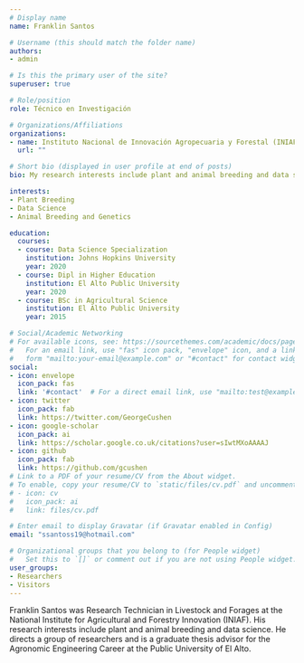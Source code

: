```yaml
---
# Display name
name: Franklin Santos

# Username (this should match the folder name)
authors:
- admin

# Is this the primary user of the site?
superuser: true

# Role/position
role: Técnico en Investigación

# Organizations/Affiliations
organizations:
- name: Instituto Nacional de Innovación Agropecuaria y Forestal (INIAF)
  url: ""

# Short bio (displayed in user profile at end of posts)
bio: My research interests include plant and animal breeding and data science. 

interests:
- Plant Breeding
- Data Science
- Animal Breeding and Genetics

education:
  courses:
  - course: Data Science Specialization
    institution: Johns Hopkins University
    year: 2020
  - course: Dipl in Higher Education
    institution: El Alto Public University
    year: 2020
  - course: BSc in Agricultural Science
    institution: El Alto Public University
    year: 2015

# Social/Academic Networking
# For available icons, see: https://sourcethemes.com/academic/docs/page-builder/#icons
#   For an email link, use "fas" icon pack, "envelope" icon, and a link in the
#   form "mailto:your-email@example.com" or "#contact" for contact widget.
social:
- icon: envelope
  icon_pack: fas
  link: '#contact'  # For a direct email link, use "mailto:test@example.org".
- icon: twitter
  icon_pack: fab
  link: https://twitter.com/GeorgeCushen
- icon: google-scholar
  icon_pack: ai
  link: https://scholar.google.co.uk/citations?user=sIwtMXoAAAAJ
- icon: github
  icon_pack: fab
  link: https://github.com/gcushen
# Link to a PDF of your resume/CV from the About widget.
# To enable, copy your resume/CV to `static/files/cv.pdf` and uncomment the lines below.
# - icon: cv
#   icon_pack: ai
#   link: files/cv.pdf

# Enter email to display Gravatar (if Gravatar enabled in Config)
email: "ssantoss19@hotmail.com"

# Organizational groups that you belong to (for People widget)
#   Set this to `[]` or comment out if you are not using People widget.
user_groups:
- Researchers
- Visitors
---
```


Franklin Santos was Research Technician in Livestock and Forages at the National Institute for Agricultural and Forestry Innovation (INIAF). His research interests include plant and animal breeding and data science. He directs a group of researchers and is a graduate thesis advisor for the Agronomic Engineering Career at the Public University of El Alto.
